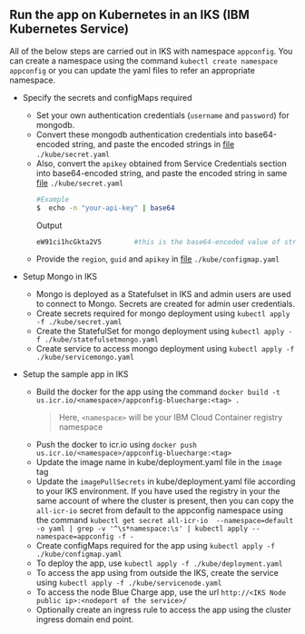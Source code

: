 ## Run the app on Kubernetes in an IKS (IBM Kubernetes Service)

All of the below steps are carried out in IKS with namespace `appconfig`.  You can create a namespace using the command `kubectl create namespace appconfig` or you can update the yaml files to refer an appropriate namespace.

- Specify the secrets and configMaps required
  - Set your own authentication credentials (`username` and `password`) for mongodb.
  - Convert these mongodb authentication credentials into base64-encoded string, and paste the encoded strings in [file](kube/secret.yaml#20) `./kube/secret.yaml`
  - Also, convert the `apikey` obtained from Service Credentials section into base64-encoded string, and paste the encoded string in same [file](kube/secret.yaml#L22) `./kube/secret.yaml`
      ```bash
      #Example
      $  echo -n "your-api-key" | base64
      ```
      Output
      ```bash
      eW91ci1hcGkta2V5        #this is the base64-encoded value of string "your-api-key"
      ```
  - Provide the `region`, `guid` and `apikey` in [file](kube/configmap.yaml#L18) `./kube/configmap.yaml`
- Setup Mongo in IKS
  - Mongo is deployed as a Statefulset in IKS and admin users are used to connect to Mongo.  Secrets are created for admin user credentials.
  - Create secrets required for mongo deployment using `kubectl apply -f ./kube/secret.yaml`
  - Create the StatefulSet for mongo deployment using `kubectl apply -f ./kube/statefulsetmongo.yaml`
  - Create service to access mongo deployment using `kubectl apply -f ./kube/servicemongo.yaml` 

- Setup the sample app in IKS
  - Build the docker for the app using the command `docker build -t us.icr.io/<namespace>/appconfig-bluecharge:<tag> .`
    > Here, `<namespace>` will be your IBM Cloud Container registry namespace
  - Push the docker to icr.io using `docker push us.icr.io/<namespace>/appconfig-bluecharge:<tag>`
  - Update the image name in kube/deployment.yaml file in the `image` tag
  - Update the `imagePullSecrets` in kube/deployment.yaml file according to your IKS environment.  If you have used the registry in your the same account of where the cluster is present, then you can copy the `all-icr-io` secret from default to the appconfig namespace using the command `kubectl get secret all-icr-io  --namespace=default -o yaml | grep -v '^\s*namespace:\s' | kubectl apply --namespace=appconfig -f -`
  - Create configMaps required for the app using `kubectl apply -f ./kube/configmap.yaml`
  - To deploy the app, use `kubectl apply -f ./kube/deployment.yaml`
  - To access the app using from outside the IKS, create the service using `kubectl apply -f ./kube/servicenode.yaml`
  - To access the node Blue Charge app, use the url `http://<IKS Node public ip>:<nodeport of the service>/`
  - Optionally create an ingress rule to access the app using the cluster ingress domain end point.
